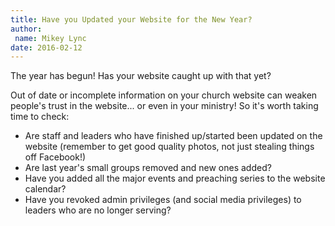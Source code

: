 ```yaml
---
title: Have you Updated your Website for the New Year?
author:
 name: Mikey Lync
date: 2016-02-12
---
```


The year has begun! Has your website caught up with that yet?

Out of date or incomplete information on your church website can weaken people's trust in the website... or even in your ministry! So it's worth taking time to check:

- Are staff and leaders who have finished up/started been updated on the website (remember to get good quality photos, not just stealing things off Facebook!)
- Are last year's small groups removed and new ones added?
- Have you added all the major events and preaching series to the website calendar?
- Have you revoked admin privileges (and social media privileges) to leaders who are no longer serving?
